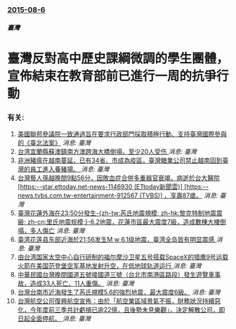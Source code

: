 ### [2015-08-6](/news/2015/08/6/index.md)

##### 臺灣
#  臺灣反對高中歷史課綱微調的學生團體，宣佈結束在教育部前已進行一周的抗爭行動




### 有关:

1. [美國聯邦參議院一致通過旨在要求行政部門採取積極行動、支持臺灣國際參與的《臺北法案》](/zh/news/2019/10/30/美國聯邦參議院一致通過旨在要求行政部門採取積極行動-支持臺灣國際參與的-臺北法案.md) _消息: 臺灣_
2. [台湾宜蘭縣蘇澳鎮南方澳跨海大橋倒塌，至少20人受伤 ](/zh/news/2019/10/1/台湾宜蘭縣蘇澳鎮南方澳跨海大橋倒塌-至少20人受伤.md) _消息: 臺灣_
3. [非洲豬瘟在越南蔓延，已有34省、市成為疫區，臺灣糖業公司禁止越南回到臺灣的員工進入養豬場。 ](/zh/news/2019/05/19/非洲豬瘟在越南蔓延-已有34省-市成為疫區-臺灣糖業公司禁止越南回到臺灣的員工進入養豬場.md) _消息: 臺灣_
4. [台灣藝人孫越晚間9點56分，因敗血症合併多重器官衰竭，病逝於台大醫院 [https:--star.ettoday.net-news-1146930 (ETtoday新聞雲)] [https:--news.tvbs.com.tw-entertainment-912567 (TVBS)] ，享壽87歲。](/zh/news/2018/05/1/台灣藝人孫越晚間9點56分-因敗血症合併多重器官衰竭-病逝於台大醫院-https-starettodaynet.md) _消息: 臺灣_
5. [ 臺灣花蓮外海在23:50分發生-{zh-tw:芮氏地震規模; zh-hk:黎克特制地震震級; zh-cn:里氏地震规模;}-6.2地震，花蓮市區最大震度7級，造成數棟大樓倒塌，多人傷亡](/zh/news/2018/02/6/臺灣花蓮外海在23-50分發生-zh-tw-芮氏地震規模-zh-hk-黎克特制地震震級-zh-cn-里氏地震规模.md) _消息: 臺灣_
6. [臺湾花莲县东部近海於21:56发生M w 6.1级地震，臺湾全岛皆有明显震感 ](/zh/news/2018/02/4/臺湾花莲县东部近海於21-56发生M-w-61级地震-臺湾全岛皆有明显震感.md) _消息: 臺灣_
7. [由台湾国家太空中心自行研制的福尔摩沙卫星五号搭载SpaceX的猎鹰9号运载火箭在美国范登堡空军基地发射升空，在低地球轨道运行 ](/zh/news/2017/08/24/由台湾国家太空中心自行研制的福尔摩沙卫星五号搭载SpaceX的猎鹰9号运载火箭在美国范登堡空军基地发射升空-在低地球轨道.md) _消息: 臺灣_
8. [中華民國台灣晚間國道五號接國道三號（台北市南港區路段）發生遊覽車事故，造成33人死亡、11人重傷。](/zh/news/2017/02/13/中華民國台灣晚間國道五號接國道三號-台北市南港區路段-發生遊覽車事故-造成33人死亡-11人重傷.md) _消息: 臺灣_
9. [台灣台南市近海發生了芮氏規模5.6的強烈地震，最大震度6級。](/zh/news/2017/02/11/台灣台南市近海發生了芮氏規模56的強烈地震-最大震度6級.md) _消息: 臺灣_
10. [台灣航空公司復興航空宣佈：由於「航空業區域景氣不振，財務狀況持續惡化，今年度前三季共計虧損已逾22億，且後勢未見樂觀」，決定解散公司，即日起全面停航。 ](/zh/news/2016/11/22/台灣航空公司復興航空宣佈-由於-航空業區域景氣不振-財務狀況持續惡化-今年度前三季共計虧損已逾22億-且後勢未見樂觀.md) _消息: 臺灣_
